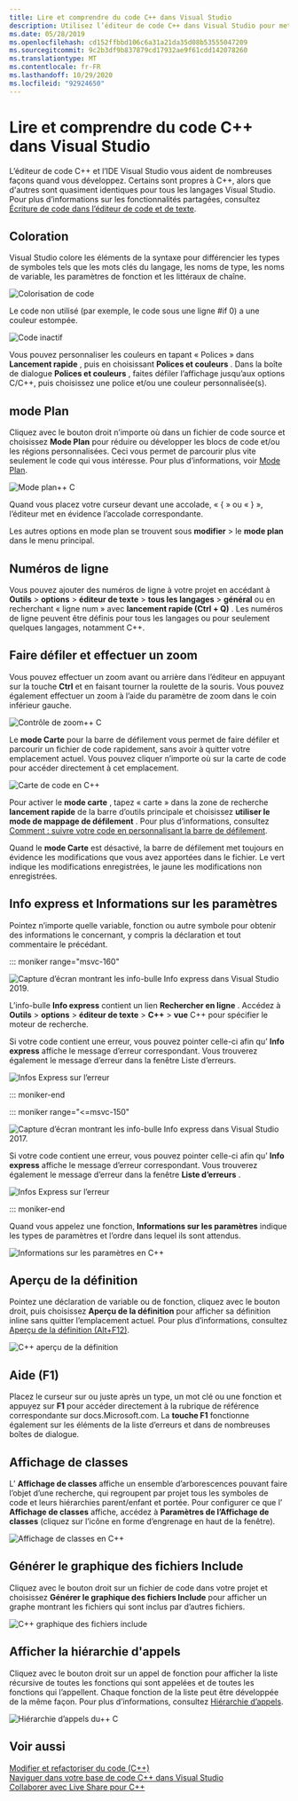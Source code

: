 ```yaml
---
title: Lire et comprendre du code C++ dans Visual Studio
description: Utilisez l’éditeur de code C++ dans Visual Studio pour mettre en forme et comprendre votre code.
ms.date: 05/28/2019
ms.openlocfilehash: cd152ffbbd106c6a31a21da35d08b53555047209
ms.sourcegitcommit: 9c2b3df9b837879cd17932ae9f61cdd142078260
ms.translationtype: MT
ms.contentlocale: fr-FR
ms.lasthandoff: 10/29/2020
ms.locfileid: "92924650"
---
```

# <a name="read-and-understand-c-code-in-visual-studio"></a>Lire et comprendre du code C++ dans Visual Studio

L’éditeur de code C++ et l’IDE Visual Studio vous aident de nombreuses façons quand vous développez. Certains sont propres à C++, alors que d'autres sont quasiment identiques pour tous les langages Visual Studio. Pour plus d’informations sur les fonctionnalités partagées, consultez [Écriture de code dans l’éditeur de code et de texte](/visualstudio/ide/writing-code-in-the-code-and-text-editor).  

## <a name="colorization"></a>Coloration

Visual Studio colore les éléments de la syntaxe pour différencier les types de symboles tels que les mots clés du langage, les noms de type, les noms de variable, les paramètres de fonction et les littéraux de chaîne.

![Colorisation de code](../ide/media/code-outline-colorization.png "Colorisation C++")

Le code non utilisé (par exemple, le code sous une ligne #if 0) a une couleur estompée.

![Code inactif](../ide/media/inactive-code-cpp.png "Code inactif C++")

Vous pouvez personnaliser les couleurs en tapant « Polices » dans **Lancement rapide** , puis en choisissant **Polices et couleurs** . Dans la boîte de dialogue **Polices et couleurs** , faites défiler l’affichage jusqu’aux options C/C++, puis choisissez une police et/ou une couleur personnalisée(s).

## <a name="outlining"></a>mode Plan

Cliquez avec le bouton droit n’importe où dans un fichier de code source et choisissez **Mode Plan** pour réduire ou développer les blocs de code et/ou les régions personnalisées. Ceci vous permet de parcourir plus vite seulement le code qui vous intéresse. Pour plus d’informations, voir [Mode Plan](/visualstudio/ide/outlining).

![Mode plan&#43;&#43; C](../ide/media/vs2015_cpp_outlining.png "mode Plan")

Quand vous placez votre curseur devant une accolade, « { » ou « } », l’éditeur met en évidence l’accolade correspondante.

Les autres options en mode plan se trouvent sous **modifier**  >  le **mode plan** dans le menu principal.

## <a name="line-numbers"></a>Numéros de ligne

Vous pouvez ajouter des numéros de ligne à votre projet en accédant à **Outils**  >  **options**  >  **éditeur de texte**  >  **tous les langages**  >  **général** ou en recherchant « ligne num » avec **lancement rapide (Ctrl + Q)** . Les numéros de ligne peuvent être définis pour tous les langages ou pour seulement quelques langages, notamment C++.

## <a name="scroll-and-zoom"></a>Faire défiler et effectuer un zoom

Vous pouvez effectuer un zoom avant ou arrière dans l’éditeur en appuyant sur la touche **Ctrl** et en faisant tourner la roulette de la souris. Vous pouvez également effectuer un zoom à l’aide du paramètre de zoom dans le coin inférieur gauche.

![Contrôle de zoom&#43;&#43; C](../ide/media/zoom-control.png "Contrôle de zoom")

Le **mode Carte** pour la barre de défilement vous permet de faire défiler et parcourir un fichier de code rapidement, sans avoir à quitter votre emplacement actuel. Vous pouvez cliquer n’importe où sur la carte de code pour accéder directement à cet emplacement.

![Carte de code en C&#43;&#43;](../ide/media/vs2015-cpp-code-map.png "Carte du code")

Pour activer le **mode carte** , tapez « carte » dans la zone de recherche **lancement rapide** de la barre d’outils principale et choisissez **utiliser le mode de mappage de défilement** . Pour plus d’informations, consultez [Comment : suivre votre code en personnalisant la barre de défilement](/visualstudio/ide/how-to-track-your-code-by-customizing-the-scrollbar).

Quand le **mode Carte** est désactivé, la barre de défilement met toujours en évidence les modifications que vous avez apportées dans le fichier. Le vert indique les modifications enregistrées, le jaune les modifications non enregistrées.

## <a name="quick-info-and-parameter-info"></a>Info express et Informations sur les paramètres

Pointez n’importe quelle variable, fonction ou autre symbole pour obtenir des informations le concernant, y compris la déclaration et tout commentaire le précédant.

::: moniker range="msvc-160"

![Capture d’écran montrant les info-bulle Info express dans Visual Studio 2019.](../ide/media/quick-info-vs2019.png "Infos express")

L’info-bulle **Info express** contient un lien **Rechercher en ligne** . Accédez à **Outils**  >  **options**  >  **éditeur de texte**  >  **C++**  >  **vue** C++ pour spécifier le moteur de recherche.

Si votre code contient une erreur, vous pouvez pointer celle-ci afin qu’ **Info express** affiche le message d’erreur correspondant. Vous trouverez également le message d’erreur dans la fenêtre Liste d’erreurs.

![Infos Express sur l’erreur](../ide/media/quickinfo-on-error.png "Infos Express sur l’erreur")

::: moniker-end

::: moniker range="<=msvc-150"

![Capture d’écran montrant les info-bulle Info express dans Visual Studio 2017.](../ide/media/quick-info.png "Infos express")

Si votre code contient une erreur, vous pouvez pointer celle-ci afin qu’ **Info express** affiche le message d’erreur correspondant. Vous trouverez également le message d’erreur dans la fenêtre **Liste d’erreurs** .

![Infos Express sur l’erreur](../ide/media/quickinfo-on-error.png "Infos Express sur l’erreur")

::: moniker-end

Quand vous appelez une fonction, **Informations sur les paramètres** indique les types de paramètres et l’ordre dans lequel ils sont attendus.

![Informations sur les paramètres en C&#43;&#43;](../ide/media/parameter-info.png "Informations sur les paramètres")

## <a name="peek-definition"></a>Aperçu de la définition

Pointez une déclaration de variable ou de fonction, cliquez avec le bouton droit, puis choisissez **Aperçu de la définition** pour afficher sa définition inline sans quitter l’emplacement actuel. Pour plus d’informations, consultez [Aperçu de la définition (Alt+F12)](/visualstudio/ide/how-to-view-and-edit-code-by-using-peek-definition-alt-plus-f12).

![C&#43;&#43; aperçu de la définition](../ide/media/vs2015_cpp_peek_definition.png "vs2015_cpp_peek_definition")

## <a name="f1-help"></a>Aide (F1)

Placez le curseur sur ou juste après un type, un mot clé ou une fonction et appuyez sur **F1** pour accéder directement à la rubrique de référence correspondante sur docs.Microsoft.com. La **touche F1** fonctionne également sur les éléments de la liste d’erreurs et dans de nombreuses boîtes de dialogue.

## <a name="class-view"></a>Affichage de classes

L’ **Affichage de classes** affiche un ensemble d’arborescences pouvant faire l’objet d’une recherche, qui regroupent par projet tous les symboles de code et leurs hiérarchies parent/enfant et portée. Pour configurer ce que l’ **Affichage de classes** affiche, accédez à **Paramètres de l’Affichage de classes** (cliquez sur l’icône en forme d’engrenage en haut de la fenêtre).

![Affichage de classes en C&#43;&#43;](../ide/media/class-view.png "Affichage de classes")

## <a name="generate-graph-of-include-files"></a>Générer le graphique des fichiers Include

Cliquez avec le bouton droit sur un fichier de code dans votre projet et choisissez **Générer le graphique des fichiers Include** pour afficher un graphe montrant les fichiers qui sont inclus par d’autres fichiers.

![C&#43;&#43; graphique des fichiers include](../ide/media/vs2015_cpp_include_graph.png "vs2015_cpp_include_graph")

## <a name="view-call-hierarchy"></a>Afficher la hiérarchie d'appels

Cliquez avec le bouton droit sur un appel de fonction pour afficher la liste récursive de toutes les fonctions qui sont appelées et de toutes les fonctions qui l’appellent. Chaque fonction de la liste peut être développée de la même façon. Pour plus d’informations, consultez [Hiérarchie d’appels](/visualstudio/ide/reference/call-hierarchy).

![Hiérarchie d’appels du&#43;&#43; C](../ide/media/vs2015_cpp_call_hierarchy.png "vs2015_cpp_call_hierarchy")

## <a name="see-also"></a>Voir aussi

[Modifier et refactoriser du code (C++)](writing-and-refactoring-code-cpp.md)</br>
[Naviguer dans votre base de code C++ dans Visual Studio](navigate-code-cpp.md)</br>
[Collaborer avec Live Share pour C++](live-share-cpp.md)
